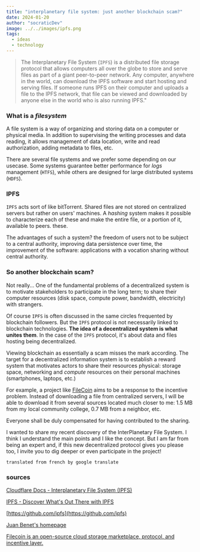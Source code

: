 ```yaml
---
title: "interplanetary file system: just another blockchain scam?"
date: 2024-01-20
author: "socraticDev"
image: ../../images/ipfs.png
tags:
  - ideas
  - technology
---
```


>The Interplanetary File System (`IPFS`) is a distributed file storage protocol
>that allows computers all over the globe to store and serve files as part of a
>giant peer-to-peer network. Any computer, anywhere in the world, can download
>the IPFS software and start hosting and serving files. If someone runs IPFS on
>their computer and uploads a file to the IPFS network, that file can be viewed
>and downloaded by anyone else in the world who is also running IPFS."

### What is a _filesystem_

A file system is a way of organizing and storing data on
a computer or physical media. In addition to supervising the writing processes
and data reading, it allows management of data location, write and read
authorization, adding metadata to files, etc.

There are several file systems and we prefer some depending on our usecase.
Some systems guarantee better performance for _logs_ management (`HTFS`), while
others are designed for large distributed systems (`HDFS`).

### IPFS

`IPFS` acts sort of like bitTorrent. Shared files are not
stored on centralized servers but rather on users' machines. A _hashing_ system makes it possible to characterize each of these
and make the entire file, or a portion of it, available to peers.
these.

The advantages of such a system? the freedom of users not to be
subject to a central authority, improving data persistence
over time, the improvement of the software: applications with a vocation
sharing without central authority. 

### So another blockchain scam?

Not really... One of the fundamental problems of a decentralized system is to
motivate stakeholders to participate in the long term; to share their
computer resources (disk space, compute power, bandwidth, electricity) with strangers.

Of course `IPFS` is often discussed in the same circles frequented by
blockchain followers. But the `IPFS` protocol is not necessarily linked to
blockchain technologies. **The idea of ​​a decentralized system is what unites
them**. In the case of the `IPFS` protocol, it's about data and files hosting being decentralized.

Viewing blockchain as essentially a scam misses the mark
according. The target for a decentralized information system is to establish
a reward system that motivates actors to share their resources
physical: storage space, networking and _compute_ resources on their
personal machines (smartphones, laptops, etc.)

For example, a project like [FileCoin](https://filecoin.io/) aims to be a
response to the incentive problem. Instead of downloading a file from
centralized servers, I will be able to download it from several
sources located much closer to me: 1.5 MB from my local community college, 0.7
MB from a  neighbor, etc. 

Everyone shall be duly compensated for having contributed to the sharing.

I wanted to share my recent discovery of the InterPlanetary File System.
I think I understand the main points and I like the concept. But I am far from
being an expert and, if this new decentralized protocol gives you please too, I
invite you to dig deeper or even participate in the project!

`translated from french by google translate`

### sources 

[Cloudflare Docs - Interplanetary File System (IPFS)](https://developers.cloudflare.com/web3/ipfs-gateway/concepts/ipfs/)

[IPFS - Discover What's Out There with IPFS](https://ipfs.tech/)

[https://github.com/ipfs](https://github.com/ipfs)

[Juan Benet's homepage](https://juan.benet.ai/)

[Filecoin is an open-source cloud storage marketplace, protocol, and incentive layer.](https://filecoin.io/)